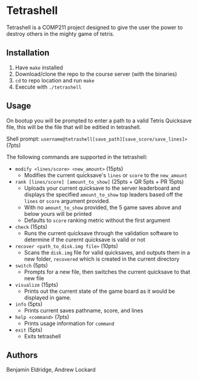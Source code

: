 # Tetrashell

Tetrashell is a COMP211 project designed to give the user the power to
destroy others in the mighty game of tetris.

## Installation

1. Have `make` installed
2. Download/clone the repo to the course server (with the binaries)
3. `cd` to repo location and run `make`
4. Execute with `./tetrashell`

## Usage

On bootup you will be prompted to enter a path to a valid Tetris Quicksave file, this will be the file that will be editied in tetrashell.

Shell prompt:
`username@tetrashell[save_path][save_score/save_lines]>` (7pts)

The following commands are supported in the tetrashell:

- `modify <lines/score> <new_amount>` (15pts)
  - Modifies the current quicksave's `lines` or `score` to the `new_amount`
- `rank [lines/score] [amount_to_show]` (25pts + QR 5pts + PR 15pts)
  - Uploads your current quicksave to the server leaderboard and
  displays the specified `amount_to_show` top leaders based off the
  `lines` or `score` argument provided.
  - With no `amount_to_show` provided, the 5 game saves above and below yours will be printed
  - Defaults to `score` ranking metric without the first argument
- `check` (15pts)
  - Runs the current quicksave through the validation software to
  determine if the curernt quicksave is valid or not
- `recover <path_to_disk.img file>` (10pts)
  - Scans the `disk.img` file for valid quicksaves, and outputs them
  in a new folder, `recovered` which is created in the current
  directory
- `switch` (5pts)
  - Prompts for a new file, then switches the current quicksave to that new file
- `visualize` (15pts)
  - Prints out the current state of the game board as it would be
  displayed in game.
- `info` (5pts)
  - Prints current saves pathname, score, and lines
- `help <command>` (7pts)
  - Prints usage information for `command`
- `exit` (5pts)
  - Exits tetrashell

## Authors

Benjamin Eldridge, Andrew Lockard
